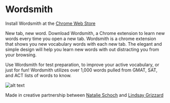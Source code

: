 # Wordsmith

Install Wordsmith at the [Chrome Web Store](https://chrome.google.com/webstore/detail/gnpnpeephndoppbobdbpigepfdklacbp/publish-accepted?authuser=0&hl=en)

New tab, new word. Download Wordsmith, a Chrome extension to learn new words every time you open a new tab.
Wordsmith is a chrome extension that shows you new vocabulary words with each new tab. The elegant and simple design will help you learn new words with out distracting you from your browsing.

Use Wordsmith for test preparation, to improve your active vocabulary, or just for fun! Wordsmith utilizes over 1,000 words pulled from GMAT, SAT, and ACT lists of words to know.

![alt text](https://github.com/nataliefschoch/wordsmith/blob/master/images/screen1.jpg "Screenshot of Wordmith new tab")

Made in creative partnership between [Natalie Schoch](https://github.com/nataliefschoch) and [Lindsay Grizzard](https://github.com/lindsaygrizzard)